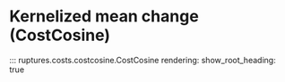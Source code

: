 # Kernelized mean change (CostCosine)

::: ruptures.costs.costcosine.CostCosine
    rendering:
        show_root_heading: true
